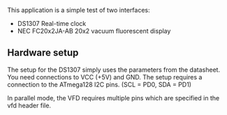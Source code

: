 This application is a simple test of two interfaces:
*   DS1307  Real-time clock
*   NEC FC20x2JA-AB 20x2 vacuum fluorescent display

Hardware setup
--------------
The setup for the DS1307 simply uses the parameters from the datasheet.  You need connections to VCC (+5V) and GND.  The setup requires a connection to the ATmega128 I2C pins. (SCL = PD0, SDA = PD1)

In parallel mode, the VFD requires multiple pins which are specified in the vfd header file.



